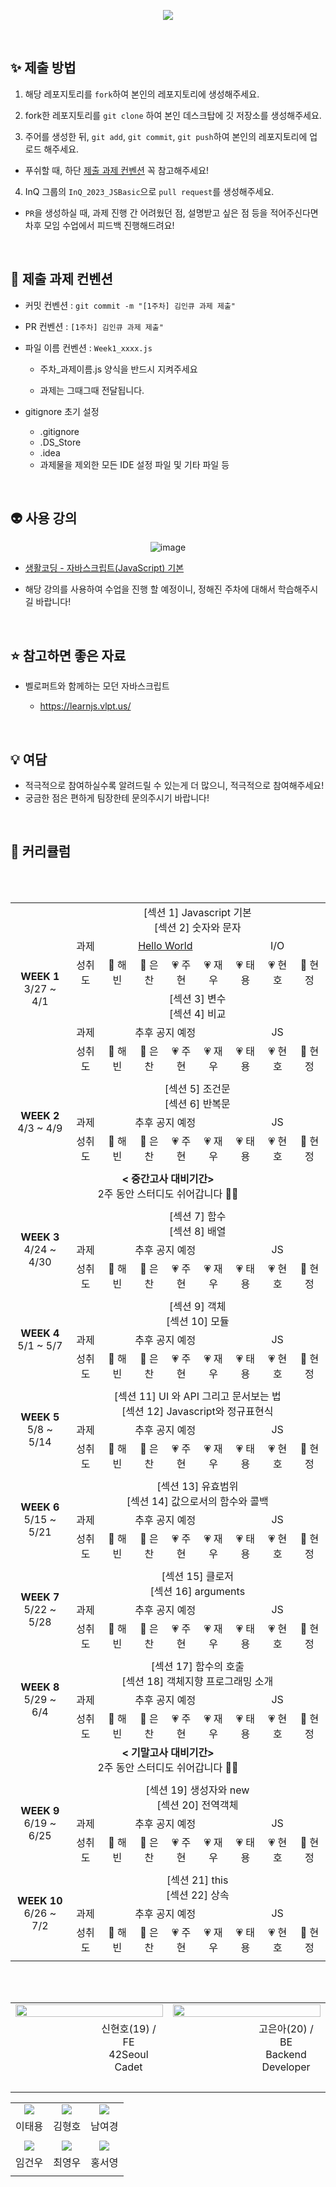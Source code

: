 <p align="center"><img src="https://user-images.githubusercontent.com/58041212/226146342-4dd195a0-a09b-4b80-b75a-661811ed31fb.jpg"></p>

<br>

## ✨ 제출 방법

1. 해당 레포지토리를 `fork`하여 본인의 레포지토리에 생성해주세요.

2. fork한 레포지토리를 `git clone` 하여 본인 데스크탑에 깃 저장소를 생성해주세요.

3. 주어를 생성한 뒤, `git add`, `git commit`, `git push`하여 본인의 레포지토리에 업로드 해주세요.

- 푸쉬할 때, 하단 [제출 과제 컨벤션](#📝-제출-과제-컨벤션) 꼭 참고해주세요!

4. InQ 그룹의 `InQ_2023_JSBasic`으로 `pull request`를 생성해주세요.

- `PR`을 생성하실 때, 과제 진행 간 어려웠던 점, 설명받고 싶은 점 등을 적어주신다면<br>차후 모임 수업에서 피드백 진행해드려요!

<br/>

## 📝 제출 과제 컨벤션

- 커밋 컨벤션 : `git commit -m "[1주차] 김인큐 과제 제출"`

- PR 컨벤션 : `[1주차] 김인큐 과제 제출"`

- 파일 이름 컨벤션 : `Week1_xxxx.js`

  - 주차\_과제이름.js 양식을 반드시 지켜주세요

  - 과제는 그때그때 전달됩니다.

- gitignore 초기 설정
  - .gitignore
  - .DS_Store
  - .idea
  - 과제물을 제외한 모든 IDE 설정 파일 및 기타 파일 등

<br/>

## 👽️ 사용 강의

<div align="center">

![image](https://user-images.githubusercontent.com/53262430/226933359-a9fac85d-a514-46c4-8b0e-a8fec8a1706f.png)

</div>

- <a href="https://www.inflearn.com/course/%EC%A7%80%EB%B0%94%EC%8A%A4%ED%81%AC%EB%A6%BD%ED%8A%B8-%EC%96%B8%EC%96%B4-%EA%B8%B0%EB%B3%B8#curriculum">생활코딩 - 자바스크립트(JavaScript) 기본</a>

- 해당 강의를 사용하여 수업을 진행 할 예정이니, 정해진 주차에 대해서 학습해주시길 바랍니다!

<br/>

## ⭐️ 참고하면 좋은 자료

- 벨로퍼트와 함께하는 모던 자바스크립트

  - https://learnjs.vlpt.us/

<br/>

## 💡 여담

- 적극적으로 참여하실수록 알려드릴 수 있는게 더 많으니, 적극적으로 참여해주세요!
- 궁금한 점은 편하게 팀장한테 문의주시기 바랍니다!

<br>

## 📱 커리큘럼

<table align="center" width=100%>
<tr>
	<td rowspan="6" colspan="2" align="center">
		<b>WEEK 1</b>
		<br>
		 3/27 ~ 4/1
	</td>
	<td colspan="9" align="center">
		 [섹션 1] Javascript 기본<br>
		 [섹션 2] 숫자와 문자
	</td>
</tr>
<tr>
	<td colspan=2 align="center">
		과제
	</td>
	<td colspan=4 align="center">
		<a href="https://www.acmicpc.net/problem/2557"/>Hello World
	</td>
	<td colspan=4 align="center">
		I/O
	</td>
</tr>
<tr>
	<td colspan=2 align="center">
		성취도
	</td>
	<td align="center">
		🤍 해빈
	</td>
	<td align="center">
		🤍 은찬
	</td>
	<td align="center">
		💗 주현
	</td>
	<td align="center">
		💗 재우
	</td>
	<td align="center">
		💗 태용
	</td>
	<td align="center">
		💗 현호
	</td>
	<td align="center">
		🤍 현정
	</td>
</tr>
<tr>
	<td colspan="9" align="center">
		 [섹션 3] 변수<br>
		 [섹션 4] 비교
	</td>
</tr>
<tr>
	<td colspan=2 align="center">
		과제
	</td>
	<td colspan=4 align="center">
		추후 공지 예정
	</td>
	<td colspan=4 align="center">
		JS
	</td>
</tr>
<tr>
	<td colspan=2 align="center">
		성취도
	</td>
	<td align="center">
		🤍 해빈
	</td>
	<td align="center">
		🤍 은찬
	</td>
	<td align="center">
		💗 주현
	</td>
	<td align="center">
		💗 재우
	</td>
	<td align="center">
		💗 태용
	</td>
	<td align="center">
		💗 현호
	</td>
	<td align="center">
		🤍 현정
	</td>
</tr>
<tr>
	<td colspan=11>
	</td>
</tr>
<tr>
	<td rowspan="3" colspan="2" align="center">
		<b>WEEK 2</b>
		<br>
		 4/3 ~ 4/9
	</td>
	<td colspan="9" align="center">
		 [섹션 5] 조건문<br>
		 [섹션 6] 반복문
	</td>
</tr>
<tr>
	<td colspan=2 align="center">
		과제
	</td>
	<td colspan=4 align="center">
		추후 공지 예정
	</td>
	<td colspan=4 align="center">
		JS
	</td>
</tr>
<tr>
	<td colspan=2 align="center">
		성취도
	</td>
	<td align="center">
		🤍 해빈
	</td>
	<td align="center">
		🤍 은찬
	</td>
	<td align="center">
		💗 주현
	</td>
	<td align="center">
		💗 재우
	</td>
	<td align="center">
		💗 태용
	</td>
	<td align="center">
		💗 현호
	</td>
	<td align="center">
		🤍 현정
	</td>
</tr>
<tr>
	<td colspan=11>
	</td>
</tr>
<tr>
	<td colspan="11" align="center">
		<b>< 중간고사 대비기간></b>
		<br>
		 2주 동안 스터디도 쉬어갑니다 👋🏻
	</td>
	<br/>
</tr>
<tr>
	<td colspan=11>
	</td>
</tr>
<tr>
	<td rowspan="3" colspan="2" align="center">
		<b>WEEK 3</b>
		<br>
		 4/24 ~ 4/30
	</td>
	<td colspan="9" align="center">
		 [섹션 7] 함수<br>
		 [섹션 8] 배열
	</td>
</tr>
<tr>
	<td colspan=2 align="center">
		과제
	</td>
	<td colspan=4 align="center">
		추후 공지 예정
	</td>
	<td colspan=4 align="center">
		JS
	</td>
</tr>
<tr>
	<td colspan=2 align="center">
		성취도
	</td>
	<td align="center">
		🤍 해빈
	</td>
	<td align="center">
		🤍 은찬
	</td>
	<td align="center">
		💗 주현
	</td>
	<td align="center">
		💗 재우
	</td>
	<td align="center">
		💗 태용
	</td>
	<td align="center">
		💗 현호
	</td>
	<td align="center">
		🤍 현정
	</td>
</tr>
<tr>
	<td colspan=11>
	</td>
</tr>
<tr>
	<td rowspan="3" colspan="2" align="center">
		<b>WEEK 4</b>
		<br>
		 5/1 ~ 5/7
	</td>
	<td colspan="9" align="center">
		 [섹션 9] 객체<br>
		 [섹션 10] 모듈
	</td>
</tr>
<tr>
	<td colspan=2 align="center">
		과제
	</td>
	<td colspan=4 align="center">
		추후 공지 예정
	</td>
	<td colspan=4 align="center">
		JS
	</td>
</tr>
<tr>
	<td colspan=2 align="center">
		성취도
	</td>
	<td align="center">
		🤍 해빈
	</td>
	<td align="center">
		🤍 은찬
	</td>
	<td align="center">
		💗 주현
	</td>
	<td align="center">
		💗 재우
	</td>
	<td align="center">
		💗 태용
	</td>
	<td align="center">
		💗 현호
	</td>
	<td align="center">
		🤍 현정
	</td>
</tr>
<tr>
	<td colspan=11>
	</td>
</tr>
<tr>
	<td rowspan="3" colspan="2" align="center">
		<b>WEEK 5</b>
		<br>
		 5/8 ~ 5/14
	</td>
	<td colspan="9" align="center">
		 [섹션 11] UI 와 API 그리고 문서보는 법<br>
		 [섹션 12] Javascript와 정규표현식
	</td>
</tr>
<tr>
	<td colspan=2 align="center">
		과제
	</td>
	<td colspan=4 align="center">
		추후 공지 예정
	</td>
	<td colspan=4 align="center">
		JS
	</td>
</tr>
<tr>
	<td colspan=2 align="center">
		성취도
	</td>
	<td align="center">
		🤍 해빈
	</td>
	<td align="center">
		🤍 은찬
	</td>
	<td align="center">
		💗 주현
	</td>
	<td align="center">
		💗 재우
	</td>
	<td align="center">
		💗 태용
	</td>
	<td align="center">
		💗 현호
	</td>
	<td align="center">
		🤍 현정
	</td>
</tr>
<tr>
	<td colspan=11>
	</td>
</tr>
<tr>
	<td rowspan="3" colspan="2" align="center">
		<b>WEEK 6</b>
		<br>
		 5/15 ~ 5/21
	</td>
	<td colspan="9" align="center">
		 [섹션 13] 유효범위<br>
		 [섹션 14] 값으로서의 함수와 콜백
	</td>
</tr>
<tr>
	<td colspan=2 align="center">
		과제
	</td>
	<td colspan=4 align="center">
		추후 공지 예정
	</td>
	<td colspan=4 align="center">
		JS
	</td>
</tr>
<tr>
	<td colspan=2 align="center">
		성취도
	</td>
	<td align="center">
		🤍 해빈
	</td>
	<td align="center">
		🤍 은찬
	</td>
	<td align="center">
		💗 주현
	</td>
	<td align="center">
		💗 재우
	</td>
	<td align="center">
		💗 태용
	</td>
	<td align="center">
		💗 현호
	</td>
	<td align="center">
		🤍 현정
	</td>
</tr>
<tr>
	<td colspan=11>
	</td>
</tr>
<tr>
	<td rowspan="3" colspan="2" align="center">
		<b>WEEK 7</b>
		<br>
		 5/22 ~ 5/28
	</td>
	<td colspan="9" align="center">
		 [섹션 15] 클로저<br>
		 [섹션 16] arguments
	</td>
</tr>
<tr>
	<td colspan=2 align="center">
		과제
	</td>
	<td colspan=4 align="center">
		추후 공지 예정
	</td>
	<td colspan=4 align="center">
		JS
	</td>
</tr>
<tr>
	<td colspan=2 align="center">
		성취도
	</td>
	<td align="center">
		🤍 해빈
	</td>
	<td align="center">
		🤍 은찬
	</td>
	<td align="center">
		💗 주현
	</td>
	<td align="center">
		💗 재우
	</td>
	<td align="center">
		💗 태용
	</td>
	<td align="center">
		💗 현호
	</td>
	<td align="center">
		🤍 현정
	</td>
</tr>
<tr>
	<td colspan=11>
	</td>
</tr>
<tr>
	<td rowspan="3" colspan="2" align="center">
		<b>WEEK 8</b>
		<br>
		 5/29 ~ 6/4
	</td>
	<td colspan="9" align="center">
		 [섹션 17] 함수의 호출<br>
		 [섹션 18] 객체지향 프로그래밍 소개
	</td>
</tr>
<tr>
	<td colspan=2 align="center">
		과제
	</td>
	<td colspan=4 align="center">
		추후 공지 예정
	</td>
	<td colspan=4 align="center">
		JS
	</td>
</tr>
<tr>
	<td colspan=2 align="center">
		성취도
	</td>
	<td align="center">
		🤍 해빈
	</td>
	<td align="center">
		🤍 은찬
	</td>
	<td align="center">
		💗 주현
	</td>
	<td align="center">
		💗 재우
	</td>
	<td align="center">
		💗 태용
	</td>
	<td align="center">
		💗 현호
	</td>
	<td align="center">
		🤍 현정
	</td>
</tr>
<tr>
	<td colspan="11" align="center">
		<b>< 기말고사 대비기간></b>
		<br>
		 2주 동안 스터디도 쉬어갑니다 👋🏻
	</td>
	<br/>
</tr>
<tr>
	<td colspan=11>
	</td>
</tr>
<tr>
	<td rowspan="3" colspan="2" align="center">
		<b>WEEK 9</b>
		<br>
		 6/19 ~ 6/25
	</td>
	<td colspan="9" align="center">
		 [섹션 19] 생성자와 new<br>
		 [섹션 20] 전역객체
	</td>
</tr>
<tr>
	<td colspan=2 align="center">
		과제
	</td>
	<td colspan=4 align="center">
		추후 공지 예정
	</td>
	<td colspan=4 align="center">
		JS
	</td>
</tr>
<tr>
	<td colspan=2 align="center">
		성취도
	</td>
	<td align="center">
		🤍 해빈
	</td>
	<td align="center">
		🤍 은찬
	</td>
	<td align="center">
		💗 주현
	</td>
	<td align="center">
		💗 재우
	</td>
	<td align="center">
		💗 태용
	</td>
	<td align="center">
		💗 현호
	</td>
	<td align="center">
		🤍 현정
	</td>
</tr>
<tr>
	<td colspan=11>
	</td>
</tr>
<tr>
	<td rowspan="3" colspan="2" align="center">
		<b>WEEK 10</b>
		<br>
		 6/26 ~ 7/2
	</td>
	<td colspan="9" align="center">
		 [섹션 21] this<br>
		 [섹션 22] 상속
	</td>
</tr>
<tr>
	<td colspan=2 align="center">
		과제
	</td>
	<td colspan=4 align="center">
		추후 공지 예정
	</td>
	<td colspan=4 align="center">
		JS
	</td>
</tr>
<tr>
	<td colspan=2 align="center">
		성취도
	</td>
	<td align="center">
		🤍 해빈
	</td>
	<td align="center">
		🤍 은찬
	</td>
	<td align="center">
		💗 주현
	</td>
	<td align="center">
		💗 재우
	</td>
	<td align="center">
		💗 태용
	</td>
	<td align="center">
		💗 현호
	</td>
	<td align="center">
		🤍 현정
	</td>
</tr>
<tr>
	<td colspan=11>
	</td>
</tr>
</table>
<br>
<br>
<table align="center">
<tr>
	<td colspan=2 align="center">
		<a href="https://github.com/h-beeen"><img src="https://readme-typing-svg.herokuapp.com?font=Rubik+80s+Fade&color=ffffFF&size=30&center=true&vCenter=true&width=500&height=35&lines=TeamMaster&duration=1&pause=1000" style="vertical-align:top" width=100%>
	</td>
	<td colspan=2 align="center">
		<a href="https://github.com/SWARVY"><img src="https://readme-typing-svg.herokuapp.com?font=Rubik+80s+Fade&color=ffffFF&size=30&center=true&vCenter=true&width=500&height=35&lines=Mentor+&duration=1&pause=1000" style="vertical-align:top" width=100%>
	</td>
</tr>
<tr>
	<td align="center">
		<a href="https://github.com/h-beeen"><img src="https://avatars.githubusercontent.com/u/53262430?v=4" style="vertical-align:top" alt=""/>
		<td width=25% align=center>
			신현호(19) / FE</br>42Seoul Cadet</br></br>
		</td>
		<td align="center">
			<a href="https://github.com/euna0104"><img src="https://avatars.githubusercontent.com/u/93309561?v=4" style="vertical-align:top" alt=""/>
		</td>
		<td width=25% align=center>
			고은아(20) / BE</br>Backend Developer</br></br>
		</td>
	</tr>
	<tr>
		<td colspan=2>
		</td>
		<td colspan=2>
		</td>
	</tr>
</table>
<table>
<tr>
		<td align="center">
			<img src=https://avatars.githubusercontent.com/u/113500798?v=4"/>
		</td>
		<td align="center">
			<img src=https://avatars.githubusercontent.com/u/76578919?v=4"/>
		</td>
		<td align="center">
			<img src=https://avatars.githubusercontent.com/u/111693889?v=4"/>
		</td>
	</tr>
	<tr>
		<td align="center">
			이태용
		</td>
		<td align="center">
			김형호
		</td>
		<td align="center">
			남여경
		</td>
	</tr>
	<tr>
		<td colspan=3>
		</td>
	</tr>
	<tr>
		<td align="center">
			<img src=https://avatars.githubusercontent.com/u/102224840?v=4"/>
		</td>
		<td align="center">
			<img src=https://avatars.githubusercontent.com/u/101418352?v=4"/>
		</td>
		<td align="center">
			<img src=https://avatars.githubusercontent.com/u/124027140?v=4"/>
		</td>
	</tr>
	<tr>
		<td align="center">
			임건우
		</td>
		<td align="center">
			최영우
		</td>
		<td align="center">
			홍서영
		</td>
	</tr>
	<tr>
		<td colspan=3>
		</td>
	</tr>
</table>

